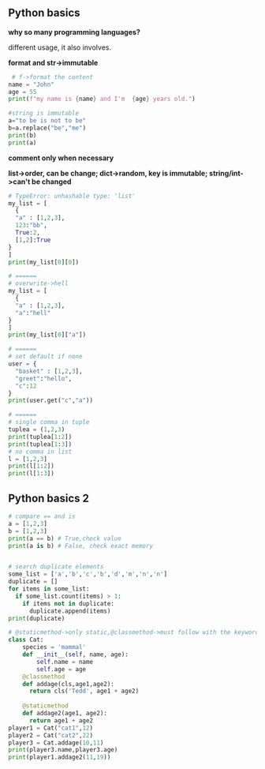 ## Python basics

**why so many programming languages?**

different usage, it also involves.

**format and str->immutable**

```python
 # f->format the content
name = "John"
age = 55
print(f"my name is {name} and I'm  {age} years old.")

#string is immutable
a="to be is not to be"
b=a.replace("be","me")
print(b)
print(a)
```
**comment only when necessary**

**list->order, can be change; dict->random, key is immutable; string/int->can't be changed**

```Python
# TypeError: unhashable type: 'list'
my_list = [
  {
  "a" : [1,2,3],
  123:"bb",
  True:2,
  [1,2]:True
}
]
print(my_list[0][0])

# ======
# overwrite->hell
my_list = [
  {
  "a" : [1,2,3],
  "a":"hell"
}
]
print(my_list[0]["a"])

# ======
# set default if none
user = {
  "basket" : [1,2,3],
  "greet":"hello",
  "c":12
}
print(user.get("c","a"))

# ======
# single comma in tuple
tuplea = (1,2,3)
print(tuplea[1:2])
print(tuplea[1:3])
# no comma in list
l = [1,2,3]
print(l[1:2])
print(l[1:3])
```
## Python basics 2

```python
# compare == and is
a = [1,2,3]
b = [1,2,3]
print(a == b) # True,check value
print(a is b) # False, check exact memory


# search duplicate elements
some_list = ['a','b','c','b','d','m','n','n']
duplicate = []
for items in some_list:
  if some_list.count(items) > 1:
    if items not in duplicate:
      duplicate.append(items)
print(duplicate)

# @staticmethod->only static,@classmethod->must follow with the keyword cls, need use the class attribute
class Cat:
    species = 'mammal'
    def __init__(self, name, age):
        self.name = name
        self.age = age
    @classmethod
    def addage(cls,age1,age2):
      return cls('Tedd', age1 + age2)
    
    @staticmethod
    def addage2(age1, age2):
      return age1 + age2
player1 = Cat("cat1",12)
player2 = Cat("cat2",22)
player3 = Cat.addage(10,11)
print(player3.name,player3.age)
print(player1.addage2(11,19))
```
